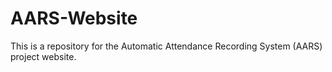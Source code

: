 # AARS-Website
This is a repository for the Automatic Attendance Recording System (AARS) project website. 

